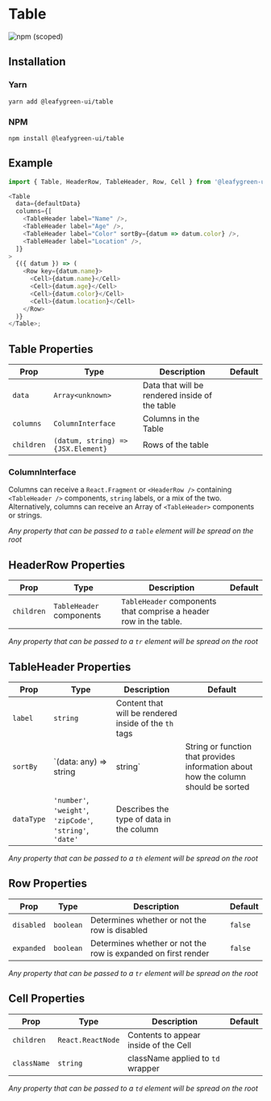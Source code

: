 # Table

![npm (scoped)](https://img.shields.io/npm/v/@leafygreen-ui/table.svg)

## Installation

### Yarn

```shell
yarn add @leafygreen-ui/table
```

### NPM

```shell
npm install @leafygreen-ui/table
```

## Example

```Javascript
import { Table, HeaderRow, TableHeader, Row, Cell } from '@leafygreen-ui/table';

<Table
  data={defaultData}
  columns={[
    <TableHeader label="Name" />,
    <TableHeader label="Age" />,
    <TableHeader label="Color" sortBy={datum => datum.color} />,
    <TableHeader label="Location" />,
  ]}
>
  {({ datum }) => (
    <Row key={datum.name}>
      <Cell>{datum.name}</Cell>
      <Cell>{datum.age}</Cell>
      <Cell>{datum.color}</Cell>
      <Cell>{datum.location}</Cell>
    </Row>
  )}
</Table>;
```

## Table Properties

| Prop       | Type                               | Description                                    | Default |
| ---------- | ---------------------------------- | ---------------------------------------------- | ------- |
| `data`     | `Array<unknown>`                   | Data that will be rendered inside of the table |         |
| `columns`  | `ColumnInterface`                  | Columns in the Table                           |         |
| `children` | `(datum, string) => {JSX.Element}` | Rows of the table                              |         |

### ColumnInterface

Columns can receive a `React.Fragment` or `<HeaderRow />` containing `<TableHeader />` components, `string` labels, or a mix of the two. Alternatively, columns can receive an Array of `<TableHeader>` components or strings.

_Any property that can be passed to a `table` element will be spread on the root_

## HeaderRow Properties

| Prop       | Type                     | Description                                                       | Default |
| ---------- | ------------------------ | ----------------------------------------------------------------- | ------- |
| `children` | `TableHeader` components | `TableHeader` components that comprise a header row in the table. |

_Any property that can be passed to a `tr` element will be spread on the root_

## TableHeader Properties

| Prop       | Type                                                      | Description                                           | Default                                                                            |
| ---------- | --------------------------------------------------------- | ----------------------------------------------------- | ---------------------------------------------------------------------------------- |
| `label`    | `string`                                                  | Content that will be rendered inside of the `th` tags |                                                                                    |
| `sortBy`   | `(data: any) => string                                    | string`                                               | String or function that provides information about how the column should be sorted |  |
| `dataType` | `'number'`, `'weight'`, `'zipCode'`, `'string'`, `'date'` | Describes the type of data in the column              |                                                                                    |

_Any property that can be passed to a `th` element will be spread on the root_

## Row Properties

| Prop       | Type      | Description                                                   | Default |
| ---------- | --------- | ------------------------------------------------------------- | ------- |
| `disabled` | `boolean` | Determines whether or not the row is disabled                 | `false` |
| `expanded` | `boolean` | Determines whether or not the row is expanded on first render | `false` |

_Any property that can be passed to a `tr` element will be spread on the root_

## Cell Properties

| Prop        | Type              | Description                           | Default |
| ----------- | ----------------- | ------------------------------------- | ------- |
| `children`  | `React.ReactNode` | Contents to appear inside of the Cell |         |
| `className` | `string`          | className applied to `td` wrapper     |         |

_Any property that can be passed to a `td` element will be spread on the root_
